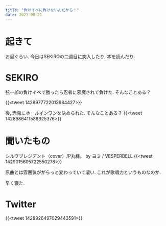 ```yaml
---
title: "負けイべに負けないんだから！"
date: 2021-08-21
---
```


# 起きて
お昼ぐらい. 今日はSEKIROの二週目に突入したり, 本を読んだり.

# SEKIRO
弦一郎の負けイベで勝ったら忍者に邪魔されて負けた. そんなことある？

{{<tweet 1428977722013884427>}}

後, 赤鬼にホールインワンを決められた. そんなことある？
{{<tweet 1428986411588325376>}}

# 聞いたもの
シルヴプレジデント（cover）/P丸様。 by ヨミ / VESPERBELL
{{<tweet 1429015605722550278>}}

原曲とは雰囲気ががらっと変わっていて凄い. これが歌唱力というものなのか.

早く寝た.

# Twitter
{{<tweet 1428926497029443591>}}